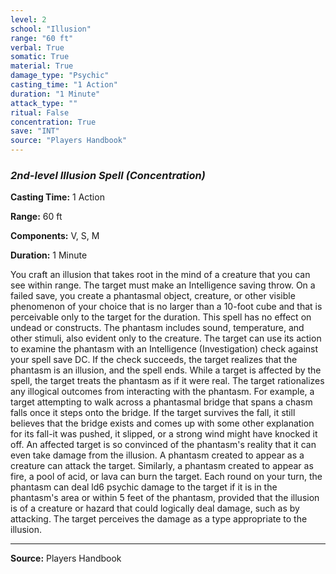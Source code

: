 ```yaml
---
level: 2
school: "Illusion"
range: "60 ft"
verbal: True
somatic: True
material: True
damage_type: "Psychic"
casting_time: "1 Action"
duration: "1 Minute"
attack_type: ""
ritual: False
concentration: True
save: "INT"
source: "Players Handbook"
---
```


### *2nd-level Illusion Spell* *(Concentration)*

**Casting Time:** 1 Action

**Range:** 60 ft

**Components:** V, S, M

**Duration:** 1 Minute

You craft an illusion that takes root in the mind of a creature that you can see within range. The target must make an Intelligence saving throw. On a failed save, you create a phantasmal object, creature, or other visible phenomenon of your choice that is no larger than a 10-foot cube and that is perceivable only to the target for the duration. This spell has no effect on undead or constructs. The phantasm includes sound, temperature, and other stimuli, also evident only to the creature. The target can use its action to examine the phantasm with an Intelligence (Investigation) check against your spell save DC. If the check succeeds, the target realizes that the phantasm is an illusion, and the spell ends. While a target is affected by the spell, the target treats the phantasm as if it were real. The target rationalizes any illogical outcomes from interacting with the phantasm. For example, a target attempting to walk across a phantasmal bridge that spans a chasm falls once it steps onto the bridge. If the target survives the fall, it still believes that the bridge exists and comes up with some other explanation for its fall-it was pushed, it slipped, or a strong wind might have knocked it off. An affected target is so convinced of the phantasm's reality that it can even take damage from the illusion. A phantasm created to appear as a creature can attack the target. Similarly, a phantasm created to appear as fire, a pool of acid, or lava can burn the target. Each round on your turn, the phantasm can deal ld6 psychic damage to the target if it is in the phantasm's area or within 5 feet of the phantasm, provided that the illusion is of a creature or hazard that could logically deal damage, such as by attacking. The target perceives the damage as a type appropriate to the illusion.

---
**Source:** Players Handbook
